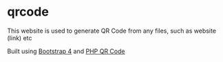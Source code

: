 # qrcode
This website is used to generate QR Code from any files, such as website (link) etc

Built using [Bootstrap 4](https://getbootstrap.com/) and [PHP QR Code](http://phpqrcode.sourceforge.net/)
